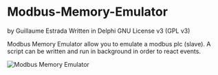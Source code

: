 # Modbus-Memory-Emulator
by Guillaume Estrada
Written in Delphi
GNU License v3 (GPL v3)

Modbus Memory Emulator allow you to emulate a modbus plc (slave). 
A script can be written and run in background in order to react events.


![Modbus Memory Emulator](https://github.com/gunayato/Modbus-Memory-Emulator/assets/100614666/38612415-a96b-40b0-b02b-8b5d7d3e0f27)

